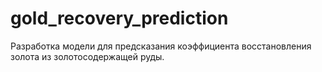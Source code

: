 # gold_recovery_prediction
Разработка модели для предсказания коэффициента восстановления золота из золотосодержащей руды.
